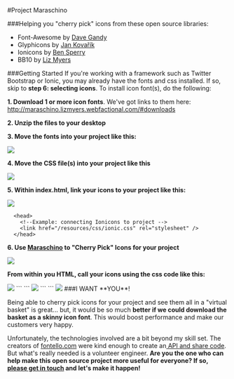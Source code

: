 

#Project Maraschino

###Helping you "cherry pick" icons from these open source libraries:
  * Font-Awesome by <a href="https://twitter.com/davegandy" target="_new">Dave Gandy</a>
  * Glyphicons by <a href="https://twitter.com/jankovarik" target="_new">Jan Kovařík</a>
  * Ionicons by <a href="https://twitter.com/benjsperry" target="_new">Ben Sperry</a>
  * BB10 by <a href="https://twitter.com/lizmyers" target="_new">Liz Myers</a>

###Getting Started
If you're working with a framework such as Twitter Bootstrap or Ionic, you may already have the fonts and css installed. If so, skip to **step 6: selecting icons**. To install icon font(s), do the following:

**1. Download 1 or more icon fonts**. We've got links to them here: http://maraschino.lizmyers.webfactional.com/#downloads

**2. Unzip the files to your desktop**

**3. Move the fonts into your project like this:**

<img src = "https://cloud.githubusercontent.com/assets/1979777/8267087/c3b0afa2-174a-11e5-92b5-82566b937618.jpg" />
  
  
**4. Move the CSS file(s) into your project like this**

<img src ="https://cloud.githubusercontent.com/assets/1979777/8267094/10d6d388-174b-11e5-8aca-27a53670b12c.jpg"/>

**5. Within index.html, link your icons to your project like this:**

<img src="https://cloud.githubusercontent.com/assets/1979777/8267619/59e39bae-1761-11e5-8ce1-21087d9e32de.jpg" />

```
  <head>
    <!--Example: connecting Ionicons to project -->
    <link href="/resources/css/ionic.css" rel="stylesheet" />
  </head>
```

**6. Use <a href="http://maraschino.lizmyers.webfactional.com/index2.html" target="_blank">Maraschino</a> to "Cherry Pick" Icons for your project**

<img src = "https://cloud.githubusercontent.com/assets/1979777/8267057/0f759472-1749-11e5-9395-c5c9a6ecbd2a.jpg" />

**From within you HTML, call your icons using the css code like this:**

<img src="https://cloud.githubusercontent.com/assets/1979777/8267558/f45b8834-175e-11e5-96e9-4e993a817ff5.jpg" />
```
<i class="ion-ios-contact"></i>
```
<img src="https://cloud.githubusercontent.com/assets/1979777/8267492/1d347fa2-175c-11e5-9f1a-c7d8ffe49ba0.jpg" />
```
<i class="md-scooter"></i>
```



<img src="https://cloud.githubusercontent.com/assets/1979777/8271441/e413a78e-180f-11e5-947e-51cb9ba21085.jpg" />
###I WANT **YOU**!

Being able to cherry pick icons for your project and see them all in a "virtual basket" is great... but, it would be so much **better if we could download the basket as a skinny icon font**. This would boost performance and make our customers very happy.

Unfortunately, the technologies involved are a bit beyond my skill set. The creators of <a href="http://fontello.com" target="_blank">fontello.com</a> were kind enough to create an<a href="https://github.com/fontello/fontello" target="_blank"> API and share code</a>. But what's really needed is a volunteer engineer. **Are you the one who can help make this open source project more useful for everyone? If so, <a href="mailto: liz@myersdesign.com">please get in touch</a> and let's make it happen!**







